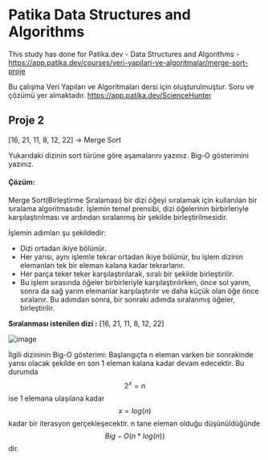 # Patika Data Structures and Algorithms
This study has done for Patika.dev - Data Structures and Algorithms - https://app.patika.dev/courses/veri-yapilari-ve-algoritmalar/merge-sort-proje

Bu çalışma Veri Yapıları ve Algoritmaları dersi için oluşturulmuştur. Soru ve çözümü yer almaktadır.
https://app.patika.dev/ScienceHunter

## Proje 2

[16, 21, 11, 8, 12, 22] -> Merge Sort

Yukarıdaki dizinin sort türüne göre aşamalarını yazınız.
Big-O gösterimini yazınız.

#### **Çözüm:** 
Merge Sort(Birleştirme Sıralaması) bir dizi öğeyi sıralamak için kullanılan bir sıralama algoritmasıdır. İşlemin temel prensibi, dizi öğelerinin birbirleriyle karşılaştırılması ve ardından sıralanmış bir şekilde birleştirilmesidir.

İşlemin adımları şu şekildedir:

- Dizi ortadan ikiye bölünür.
- Her yarısı, aynı işlemle tekrar ortadan ikiye bölünür, bu işlem dizinin elemanları tek bir eleman kalana kadar tekrarlanır.
- Her parça teker teker karşılaştırılarak, sıralı bir şekilde birleştirilir.
- Bu işlem sırasında öğeler birbirleriyle karşılaştırılırken, önce sol yarım, sonra da sağ yarım elemanlar karşılaştırılır ve daha küçük olan öğe önce sıralanır. Bu adımdan sonra, bir sonraki adımda sıralanmış öğeler, birleştirilir.

**Sıralanması istenilen dizi :** [16, 21, 11, 8, 12, 22]

![image](https://user-images.githubusercontent.com/17726687/223878658-2d295975-5017-4718-8934-fee41d8476e5.png)


İlgili dizininin Big-O gösterimi: Başlangıçta n eleman varken bir sonrakinde yarısı olacak şekilde en son 1 eleman kalana kadar devam edecektir. Bu durumda $$2^x = n$$ ise 1 elemana ulaşılana kadar $$x = log(n)$$ kadar bir iterasyon gerçekleşecektir. n tane eleman olduğu düşünüldüğünde $$Big-O(n*log(n))$$ dir.
